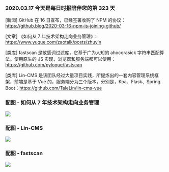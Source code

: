 ### 2020.03.17 今天是每日时报陪伴您的第 323 天

[新闻] GitHub 在 16 日宣布，已经签署收购了 NPM 的协议：<https://github.blog/2020-03-16-npm-is-joining-github/>

[文章] 《如何从 7 年技术架构走向业务管理》：<https://www.yuque.com/zaotalk/posts/zhuyin>

[类库] fastscan 是敏感词过滤库，它基于广为人知的 ahocorasick 字符串匹配算法。使用原生的 JS 实现，浏览器和服务端都可以使用：<https://github.com/pyloque/fastscan>

[类库] Lin-CMS 是该团队经过大量项目实践，所提炼出的一套内容管理系统框架，前端是基于 Vue 的，服务端分为三个版本，分别是，Koa、Flask、Spring Boot：<https://github.com/TaleLin/lin-cms-vue>


### 配图 - 如何从 7 年技术架构走向业务管理

![](https://cdn.nlark.com/yuque/0/2020/jpeg/120886/1578808484372-e3fa9bdd-9dce-46d5-a2e7-811498b68e79.jpeg?x-oss-process=image/resize,w_1492)

### 配图 - Lin-CMS

![](http://qn.40zhe.com/20200317194730.png)

### 配图 - fastscan

![](http://qn.40zhe.com/20200317194831.png)

